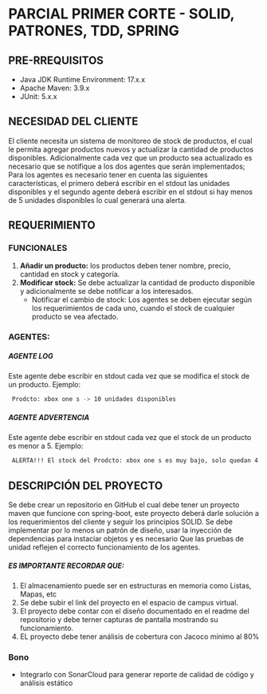 # PARCIAL PRIMER CORTE - SOLID, PATRONES, TDD, SPRING

## PRE-RREQUISITOS
- Java JDK Runtime Environment: 17.x.x
- Apache Maven: 3.9.x
- JUnit: 5.x.x

## NECESIDAD DEL CLIENTE
El cliente necesita un sistema de monitoreo de stock de productos, el cual le permita agregar productos nuevos y actualizar la cantidad de productos disponibles. Adicionalmente cada vez que un producto sea actualizado es necesario que se notifique a los dos agentes que serán implementados; Para los agentes es necesario tener en cuenta las siguientes características, el primero deberá escribir en el stdout las unidades disponibles y el segundo agente deberá escribir en el stdout si hay menos de 5 unidades disponibles lo cual generará una alerta. 
## REQUERIMIENTO
### FUNCIONALES
1. **Añadir un producto:** los productos deben tener nombre, precio, cantidad en stock y categoría.
2. **Modificar stock:** Se debe actualizar la cantidad de producto disponible y adicionalmente se debe notificar a los interesados.
    - Notificar el cambio de stock: Los agentes se deben ejecutar según los requerimientos de cada uno, cuando el stock de cualquier producto se vea afectado.
### AGENTES:
##### AGENTE LOG
Este agente debe escribir en stdout cada vez que se modifica el stock de un producto.
Ejemplo:
```bash
 Prodcto: xbox one s -> 10 unidades disponibles
 ```
##### AGENTE ADVERTENCIA
Este agente debe escribir en stdout cada vez que el stock de un producto es menor a 5.
Ejemplo:
```bash
 ALERTA!!! El stock del Prodcto: xbox one s es muy bajo, solo quedan 4 unidades.
 ```
## DESCRIPCIÓN DEL PROYECTO
Se debe crear un repositorio en GitHub el cual debe tener un proyecto maven que funcione con spring-boot, este proyecto deberá darle solución a los requerimientos del cliente y seguir los principios SOLID. Se debe implementar por lo menos un patrón de diseño, usar la inyección de dependencias para instaciar objetos y es necesario Que las pruebas de unidad reflejen el correcto funcionamiento de los agentes.

#####  ES IMPORTANTE RECORDAR QUE:

1. El almacenamiento puede ser en estructuras en memoria como Listas, Mapas, etc
2. Se debe subir el link del proyecto en el espacio de campus virtual.
3. El proyecto debe contar con el diseño documentado en el readme del repositorio y debe terner capturas de pantalla mostrando su funcionamiento.
4. EL proyecto debe tener análisis de cobertura con Jacoco mínimo al 80%

### Bono
- Integrarlo con SonarCloud para generar reporte de calidad de código y análisis estático
